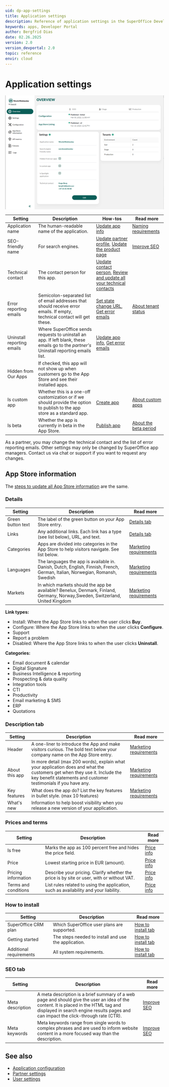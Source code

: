 ```yaml
---
uid: dp-app-settings
title: Application settings
description: Reference of application settings in the SuperOffice Developer Portal.
keywords: apps, Developer Portal
author: Bergfrid Dias
date: 02.26.2025
version: 2.0
version_devportal: 2.0
topic: reference
envir: cloud
---
```


# Application settings

![Application settings in the SuperOffice Developer Portal -screenshot][img1]

| Setting | Description | How-tos | Read more |
|---|---|---|---|
| Application name | The human-readable name of the application. | [Update app info][3] | [Naming requirements][8] |
| SEO-friendly name | For search engines. | [Update partner profile][2], [Update the product page][3] | [Improve SEO][1] |
| Technical contact | The contact person for this app. | [Update contact person][21], [Review and update all your technical contacts][22] | |
| Error reporting emails | Semicolon-separated list of email addresses that should receive error emails. If empty, technical contact will get these. | [Set state change URL][26], [Get error emails][28] | [About tenant status][27] |
| Uninstall reporting emails | Where SuperOffice sends requests to uninstall an app. If left blank, these emails go to the *partner's* Uninstall reporting emails list. | [Update app info][3], [Get error emails][28] | |
| Hidden from Our Apps | If checked, this app will not show up when customers go to the App Store and see their installed apps. | | |
| Is custom app | Whether this is a one-off customization or if we should provide the option to publish to the app store as a standard app. | [Create app][13] | [About custom apps][16] |
| Is beta | Whether the app is currently in beta in the App Store. | [Publish app][10] | [About the beta period][9] |

As a partner, you may change the technical contact and the list of error reporting emails. Other settings may only be changed by SuperOffice app managers. Contact us via chat or support if you want to request any changes.

## App Store information

The [steps to update all App Store information][3] are the same.

### <a id="links"></a>Details

| Setting | Description | Read more |
|---|---|---|
| Green button text | The label of the green button on your App Store entry. | [Details tab][5] |
| Links | Any additional links. Each link has a type (see list below), URL, and text. | [Details tab][5] |
| Categories | Apps are divided into categories in the App Store to help visitors navigate. See list below. | [Marketing requirements][7] |
| Languages | The languages the app is available in. Danish, Dutch, English, Finnish, French, German, Italian, Norwegian, Romansh, Swedish | [Marketing requirements][7] |
| Markets | In which markets should the app be available? Benelux, Denmark, Finland, Germany, Norway,Sweden, Switzerland, United Kingdom | [Marketing requirements][7] |

**Link types:**

* Install: Where the App Store links to when the user clicks **Buy**.
* Configure: Where the App Store links to when the user clicks **Configure**.
* Support
* Report a problem
* Disabled: Where the App Store links to when the user clicks **Uninstall**.

**Categories:**

* Email document & calendar
* Digital Signature
* Business Intelligence & reporting
* Prospecting & data quality
* Integration tools
* CTI
* Productivity
* Email marketing & SMS
* ERP
* Quotations

### Description tab

| Setting | Description | Read more |
|---|---|---|
| Header | A one-liner to introduce the App and make visitors curious. The bold text below your company name on the App Store entry. | [Marketing requirements][7] |
| About this app| In more detail (max 200 words), explain what your application does and what the customers get when they use it. Include the key benefit statements and customer testimonials if you have any. | [Marketing requirements][7] |
| Key features | What does the app do? List the key features in bullet style. (max 10 features) | [Marketing requirements][7] |
| What's new | Information to help boost visibility when you release a new version of your application. | |

### Prices and terms

| Setting | Description | Read more |
|---|---|---|
| Is free | Marks the app as 100 percent free and hides the price field. | [Price info][6] |
| Price | Lowest starting price in EUR (amount). | [Price info][6] |
| Pricing information | Describe your pricing. Clarify whether the price is by site or user, with or without VAT. | [Price info][6] |
| Terms and conditions | List rules related to using the application, such as availability and your liability. | [Price info][6] |

### How to install

| Setting | Description | Read more |
|---|---|---|
| SuperOffice CRM plan | Which SuperOffice user plans are supported. | [How to install tab][4] |
| Getting started | The steps needed to install and use the application. | [How to install tab][4] |
| Additional requirements | All system requirements. | [How to install tab][4] |

### SEO tab

| Setting | Description | Read more |
|---|---|---|
| Meta description | A meta description is a brief summary of a web page and should give the user an idea of the content. It is placed in the HTML tag and displayed in search engine results pages and can impact the click-through rate (CTR). | [Improve SEO][1] |
| Meta keywords | Meta keywords range from single words to complex phrases and are used to inform website content in a more focused way than the description. | [Improve SEO][1] |

## See also

* [Application configuration][12]
* [Partner settings][23]
* [User settings][24]

<!-- Referenced links -->
[1]: seo.md
[2]: update-partner-profile.md
[3]: update-app-page.md
[4]: user-guide.md#how-to-install
[5]: user-guide.md#links
[6]: prices-and-terms.md

[7]: ../requirements/marketing.md#application-description
[8]: ../requirements/marketing.md#application-name
[9]: ../publish.md#beta
[10]: ../publish.md

[12]: ../../create-app/config/app-config.md
[13]: ../../create-app/index.md
[16]: ../../custom-app/index.md

[21]: ../../faq/update-contact-person.md
[22]: ../../partner/manage-technical-contacts.md
[23]: ../../partner/partner-settings.md
[24]: ../../partner/user-settings.md
[26]: ../../best-practices/tenant-status/get-notifications.md
[27]: ../../best-practices/tenant-status/index.md
[28]: ../../best-practices/error-emails.md

<!-- Referenced images -->
[img1]: ../../media/app-overview.png
